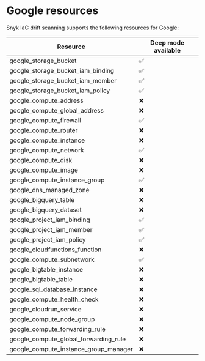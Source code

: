 # Google resources

Snyk IaC drift scanning supports the following resources for Google:

| **Resource**                              | **Deep mode available** |
| ----------------------------------------- | ----------------------- |
| google\_storage\_bucket                   | ✅                       |
| google\_storage\_bucket\_iam\_binding     | ✅                       |
| google\_storage\_bucket\_iam\_member      | ✅                       |
| google\_storage\_bucket\_iam\_policy      | ✅                       |
| google\_compute\_address                  | ❌                       |
| google\_compute\_global\_address          | ❌                       |
| google\_compute\_firewall                 | ✅                       |
| google\_compute\_router                   | ❌                       |
| google\_compute\_instance                 | ❌                       |
| google\_compute\_network                  | ✅                       |
| google\_compute\_disk                     | ❌                       |
| google\_compute\_image                    | ❌                       |
| google\_compute\_instance\_group          | ✅                       |
| google\_dns\_managed\_zone                | ❌                       |
| google\_bigquery\_table                   | ❌                       |
| google\_bigquery\_dataset                 | ❌                       |
| google\_project\_iam\_binding             | ✅                       |
| google\_project\_iam\_member              | ✅                       |
| google\_project\_iam\_policy              | ✅                       |
| google\_cloudfunctions\_function          | ❌                       |
| google\_compute\_subnetwork               | ✅                       |
| google\_bigtable\_instance                | ❌                       |
| google\_bigtable\_table                   | ❌                       |
| google\_sql\_database\_instance           | ❌                       |
| google\_compute\_health\_check            | ❌                       |
| google\_cloudrun\_service                 | ❌                       |
| google\_compute\_node\_group              | ❌                       |
| google\_compute\_forwarding\_rule         | ❌                       |
| google\_compute\_global\_forwarding\_rule | ❌                       |
| google\_compute\_instance\_group\_manager | ❌                       |
